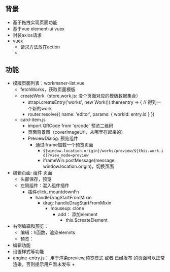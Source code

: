 <!--
 * @Author: zhouchangping
 * @Date: 2022-02-23 17:42:43
 * @LastEditTime: 2022-02-28 14:25:59
 * @LastEditors: zhouzhou
 * @Description: 
 * @FilePath: /reactVue/suanfa/项目/鲁班.md
 * 可以输入预定的版权声明、个性签名、空行等
-->
## 背景
+ 基于拖拽实现页面功能
+ 基于vue element-ui vuex 
+ 封装axios请求
+ vuex
  + 请求方法放在action
  + 

## 功能
+ 模版页面列表：workmaner-list.vue
  + fetchWorks，获取页面模版
  + createWork（store,work.js: 没个页面对应的模版数据集合）
    +  strapi.createEntry('works', new Work()).then(entry => { // 得到一个新的work
    +  router.resolve({ name: 'editor', params: { workId: entry.id } })
  + card-item.js
    + import QRCode from 'qrcode' 预览二维码
    + 页面背景图（coverImageUrl，从哪里存起来的）
    + PreviewDialog: 预览组件
      + 通过iframe加载一个预览页面
        +  `${window.location.origin}/works/preview/${this.work.id}?view_mode=preview`
        + iframeWin.postMessage(message, window.location.origin)，切换页面
+ 编辑页面: 组件 页面
  + 头部保存，预览
  + 左侧组件：混入组件插件
    + 插件click, mountdownFn
      + handleDragStartFromMixin
        + drag: handleDragStartFromMixin
          + mouseup: clone
            +  add： 添加element
               +  this.$createElement
 + 右侧编辑和预览：
   + 编辑：h函数，渲染elemnts
   + 预览：
 + 编辑功能
 + 设置样式等功能
+ engine-entry.js： 用于渲染preview,预览模式 或者 已经发布 的页面可以正常渲染，否则提示用户暂未发布
  + 
